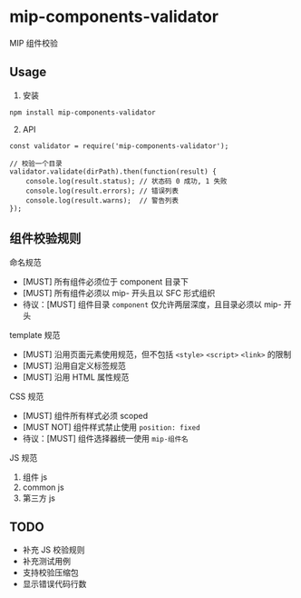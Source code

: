 # mip-components-validator

MIP 组件校验

## Usage

1. 安装

`npm install mip-components-validator`

2. API

```
const validator = require('mip-components-validator');

// 校验一个目录
validator.validate(dirPath).then(function(result) {
    console.log(result.status); // 状态码 0 成功, 1 失败
    console.log(result.errors); // 错误列表
    console.log(result.warns);  // 警告列表
});
```

## 组件校验规则

命名规范

* [MUST] 所有组件必须位于 component 目录下
* [MUST] 所有组件必须以 mip- 开头且以 SFC 形式组织
* 待议：[MUST] 组件目录 `component` 仅允许两层深度，且目录必须以 mip- 开头

template 规范

* [MUST] 沿用页面元素使用规范，但不包括 `<style>` `<script>` `<link>` 的限制
* [MUST] 沿用自定义标签规范
* [MUST] 沿用 HTML 属性规范

CSS 规范

* [MUST] 组件所有样式必须 scoped
* [MUST NOT] 组件样式禁止使用 `position: fixed`
* 待议：[MUST] 组件选择器统一使用 `mip-组件名` 

JS 规范

1. 组件 js
2. common js
3. 第三方 js


## TODO

- 补充 JS 校验规则
- 补充测试用例
- 支持校验压缩包
- 显示错误代码行数